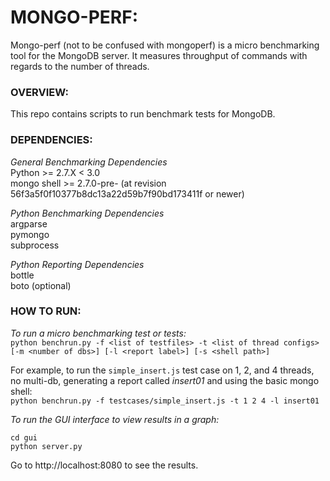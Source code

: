 # MONGO-PERF:

Mongo-perf (not to be confused with mongoperf) is a micro benchmarking tool for the MongoDB server. It measures throughput of commands with regards to the number of threads.

### OVERVIEW:
This repo contains scripts to run benchmark tests for MongoDB.

### DEPENDENCIES:
*General Benchmarking Dependencies*  
Python >= 2.7.X < 3.0  
mongo shell >= 2.7.0-pre- (at revision 56f3a5f0f10377b8dc13a22d59b7f90bd173411f or newer)  

*Python Benchmarking Dependencies*  
argparse  
pymongo  
subprocess  

*Python Reporting Dependencies*  
bottle  
boto (optional)

### HOW TO RUN:
*To run a micro benchmarking test or tests:*  
`python benchrun.py -f <list of testfiles> -t <list of thread configs> [-m <number of dbs>] [-l <report label>] [-s <shell path>]`  

For example, to run the `simple_insert.js` test case on 1, 2, and 4 threads, no multi-db, generating a report called *insert01* and using the basic mongo shell:  
`python benchrun.py -f testcases/simple_insert.js -t 1 2 4 -l insert01`

*To run the GUI interface to view results in a graph:*  
```
cd gui  
python server.py
```
Go to http://localhost:8080 to see the results.  
